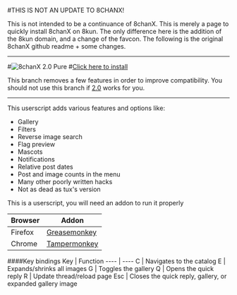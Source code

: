 #THIS IS NOT AN UPDATE TO 8CHANX!

This is not intended to be a continuance of 8chanX. This is merely a page to quickly install 8chanX on 8kun. The only difference here is the addition of the 8kun domain, and a change of the favcon. The following is the original 8chanX github readme + some changes.
____
#![8](https://cdn.rawgit.com/Pashe/8chanX/2-0_pure/images/logo.svg)chanX 2.0 Pure
#[Click here to install](https://github.com/SlippingGitty/8chanX-for-8kun/raw/2-0_pure/8chan-x.user.js)

This branch removes a few features in order to improve compatibility. You should not use this branch if [2.0](https://github.com/Pashe/8chanX/tree/2-0) works for you.
***

This userscript adds various features and options like:
 * Gallery
 * Filters
 * Reverse image search
 * Flag preview
 * Mascots
 * Notifications
 * Relative post dates
 * Post and image counts in the menu
 * Many other poorly written hacks
 * Not as dead as tux's version

This is a userscript, you will need an addon to run it properly

Browser|Addon
----   |----
Firefox|[Greasemonkey](https://addons.mozilla.org/en-US/firefox/addon/greasemonkey/)
Chrome |[Tampermonkey](https://chrome.google.com/webstore/detail/tampermonkey/dhdgffkkebhmkfjojejmpbldmpobfkfo)

####Key bindings
Key     | Function
----    | ----
C       | Navigates to the catalog
E       | Expands/shrinks all images
G       | Toggles the gallery
Q       | Opens the quick reply
R       | Update thread/reload page
Esc     | Closes the quick reply, gallery, or expanded gallery image
